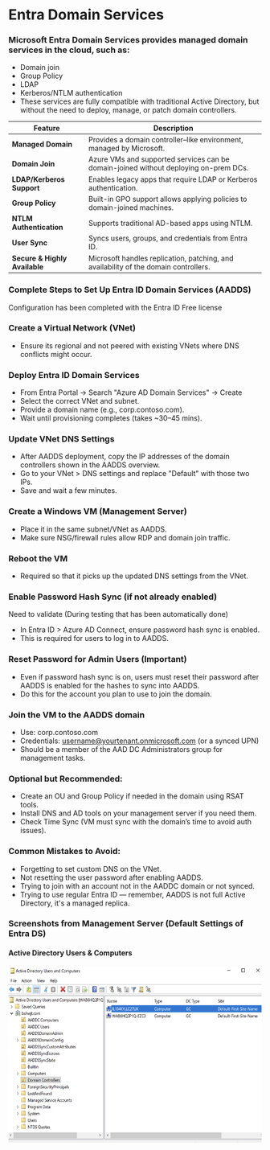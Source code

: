 # Entra Domain Services

### Microsoft Entra Domain Services provides managed domain services in the cloud, such as:
- Domain join
- Group Policy
- LDAP
- Kerberos/NTLM authentication
- These services are fully compatible with traditional Active Directory, but without the need to deploy, manage, or patch domain controllers.

| **Feature**              | **Description**                                                                 |
|--------------------------|---------------------------------------------------------------------------------|
| **Managed Domain**       | Provides a domain controller–like environment, managed by Microsoft.           |
| **Domain Join**          | Azure VMs and supported services can be domain-joined without deploying on-prem DCs. |
| **LDAP/Kerberos Support**| Enables legacy apps that require LDAP or Kerberos authentication.              |
| **Group Policy**         | Built-in GPO support allows applying policies to domain-joined machines.       |
| **NTLM Authentication**  | Supports traditional AD-based apps using NTLM.                                 |
| **User Sync**            | Syncs users, groups, and credentials from Entra ID.                            |
| **Secure & Highly Available** | Microsoft handles replication, patching, and availability of the domain controllers. |


###	Complete Steps to Set Up Entra ID Domain Services (AADDS) 
Configuration has been completed with the Entra ID Free license

###	Create a Virtual Network (VNet)
- Ensure its regional and not peered with existing VNets where DNS conflicts might occur.
  
###	Deploy Entra ID Domain Services
- From Entra Portal → Search "Azure AD Domain Services" → Create
- Select the correct VNet and subnet.
- Provide a domain name (e.g., corp.contoso.com).
- Wait until provisioning completes (takes ~30–45 mins).
  
###	Update VNet DNS Settings
- After AADDS deployment, copy the IP addresses of the domain controllers shown in the AADDS overview.
- Go to your VNet > DNS settings and replace "Default" with those two IPs.
- Save and wait a few minutes.
  
### Create a Windows VM (Management Server)
- Place it in the same subnet/VNet as AADDS.
- Make sure NSG/firewall rules allow RDP and domain join traffic.
  
###	Reboot the VM
- Required so that it picks up the updated DNS settings from the VNet.
  
### Enable Password Hash Sync (if not already enabled)
Need to validate (During testing that has been automatically done)
- In Entra ID > Azure AD Connect, ensure password hash sync is enabled.
- This is required for users to log in to AADDS.
  
### Reset Password for Admin Users (Important)
- Even if password hash sync is on, users must reset their password after AADDS is enabled for the hashes to sync into AADDS.
- Do this for the account you plan to use to join the domain.

### Join the VM to the AADDS domain
- Use: corp.contoso.com
- Credentials: username@yourtenant.onmicrosoft.com (or a synced UPN)
- Should be a member of the AAD DC Administrators group for management tasks.
 
### Optional but Recommended:
- Create an OU and Group Policy if needed in the domain using RSAT tools.
- Install DNS and AD tools on your management server if you need them.
- Check Time Sync (VM must sync with the domain’s time to avoid auth issues).
 
### Common Mistakes to Avoid:
- Forgetting to set custom DNS on the VNet.
- Not resetting the user password after enabling AADDS.
- Trying to join with an account not in the AADDC domain or not synced.
- Trying to use regular Entra ID — remember, AADDS is not full Active Directory, it's a managed replica.

### Screenshots from Management Server (Default Settings of Entra DS)

#### Active Directory Users & Computers
<img src="https://github.com/21bshwjt/Entra_Domain_Services/blob/f48f2ea2d1fbfced8e5fb0a862a5e9e057d774a7/screenshots/dsa.png?raw=true" width="800" height="350">
          



